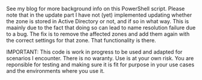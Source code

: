 See my blog  for more background info on this PowerShell script.
Please note that in the update part I have not (yet) implemented updating
whether the zone is stored in Active Directory or not, and if so in what way.
This is maainly due to the fact that doing so can lead to name resolution failure
due to a bug. The fix is to remove the affected zones and add them again with
the correct settings for that zone. That functionality is there.

IMPORTANT: This code is work in progress to be used and adapted for scenarios I encounter.
There is no waranty. Use is at your own risk. You are reponsible for testing and
making sure it is fit for purpose in your use cases and the environments where you use it.
